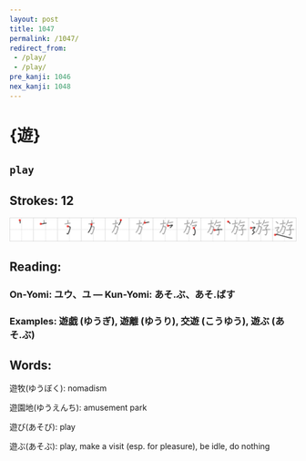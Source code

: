 ```yaml
---
layout: post
title: 1047
permalink: /1047/
redirect_from:
 - /play/
 - /play/
pre_kanji: 1046
nex_kanji: 1048
---
```


# {遊}

## `play`

## Strokes: 12

<div class="stroke"><img src="../images/E9818A.png" /></div>

## Reading:

### On-Yomi: ユウ、ユ &mdash; Kun-Yomi: あそ.ぶ、あそ.ばす

### Examples: 遊戯 (ゆうぎ), 遊離 (ゆうり), 交遊 (こうゆう), 遊ぶ (あそ.ぶ)

## Words:

遊牧(ゆうぼく): nomadism

遊園地(ゆうえんち): amusement park

遊び(あそび): play

遊ぶ(あそぶ): play, make a visit (esp. for pleasure), be idle, do nothing
